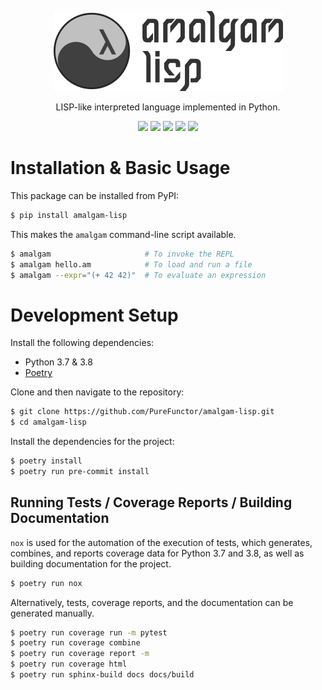 <p align="center">
  <img src="./docs/logo.png"></img>
</p>

<p align="center">
  LISP-like interpreted language implemented in Python.
</p>

<p align="center">
  <img src="https://img.shields.io/travis/com/purefunctor/amalgam-lisp?label=build&logo=travis&style=flat-square" href="https://travis-ci.com/github/PureFunctor/amalgam-lisp">
  <img src="https://img.shields.io/codecov/c/gh/purefunctor/amalgam-lisp?label=codecov&logo=codecov&style=flat-square" href="https://codecov.io/gh/PureFunctor/amalgam-lisp/">
  <img src="https://img.shields.io/readthedocs/amalgam-lisp?style=flat-square" href="https://amalgam-lisp.readthedocs.io/">
  <img src="https://img.shields.io/pypi/v/amalgam-lisp?style=flat-square" href="https://pypi.org/project/amalgam-lisp/">
  <img src="https://img.shields.io/pypi/pyversions/amalgam-lisp?style=flat-square" href="https://pypi.org/project/amalgam-lisp/">
</p>

# Installation & Basic Usage
This package can be installed from PyPI:
```bash
$ pip install amalgam-lisp
```
This makes the `amalgam` command-line script available.
```bash
$ amalgam                     # To invoke the REPL
$ amalgam hello.am            # To load and run a file
$ amalgam --expr="(+ 42 42)"  # To evaluate an expression
```

# Development Setup
Install the following dependencies:
* Python 3.7 & 3.8
* [Poetry](https://python-poetry.org)

Clone and then navigate to the repository:
```bash
$ git clone https://github.com/PureFunctor/amalgam-lisp.git
$ cd amalgam-lisp
```

Install the dependencies for the project:
```bash
$ poetry install
$ poetry run pre-commit install
```

## Running Tests / Coverage Reports / Building Documentation
`nox` is used for the automation of the execution of tests, which generates, combines, and reports coverage data for Python 3.7 and 3.8, as well as building documentation for the project.
```bash
$ poetry run nox
```

Alternatively, tests, coverage reports, and the documentation can be generated manually.
```bash
$ poetry run coverage run -m pytest
$ poetry run coverage combine
$ poetry run coverage report -m
$ poetry run coverage html
$ poetry run sphinx-build docs docs/build
```
